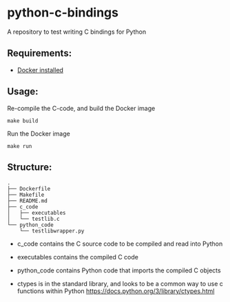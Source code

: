 # python-c-bindings
A repository to test writing C bindings for Python

## Requirements:
- [Docker installed](https://docs.docker.com/get-docker/)

## Usage:

Re-compile the C-code, and build the Docker image
```
make build
```

Run the Docker image
```
make run
```

## Structure:
```
.
├── Dockerfile
├── Makefile
├── README.md
├── c_code
│   ├── executables
│   └── testlib.c
└── python_code
    └── testlibwrapper.py
```
- c_code contains the C source code to be compiled and read into Python
- executables contains the compiled C code
- python_code contains Python code that imports the compiled C objects

- ctypes is in the standard library, and looks to be a common way to use c functions within Python https://docs.python.org/3/library/ctypes.html
